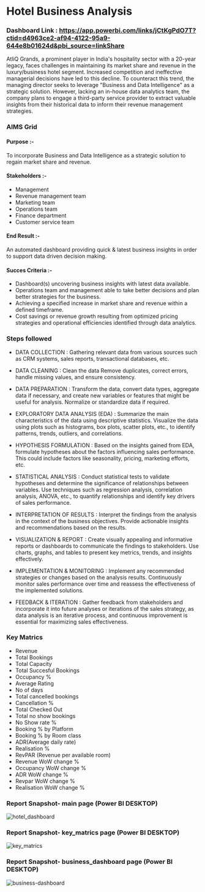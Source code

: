 # Hotel Business Analysis

### Dashboard Link : https://app.powerbi.com/links/jCtKgPdO7T?ctid=d4963ce2-af94-4122-95a9-644e8b01624d&pbi_source=linkShare

AtliQ Grands, a prominent player in India's hospitality sector with a 20-year legacy, faces challenges in maintaining its market share and revenue in the luxury/business hotel segment.
Increased competition and ineffective managerial decisions have led to this decline. To counteract this trend, the managing director seeks to leverage "Business and Data Intelligence" as a strategic solution. However, lacking an in-house data analytics team, the company plans to engage a third-party service provider to extract valuable insights from their historical data to inform their revenue management strategies.

### AIMS Grid 

#### Purpose :- 
To incorporate Business and Data Intelligence as a strategic solution to regain market share and revenue.

#### Stakeholders :-
- Management
- Revenue management team
- Marketing team
- Operations team
- Finance department
- Customer service team

#### End Result :-
An automated dashboard providing quick & latest business insights in order to support data driven decision making.

#### Succes Criteria :-
- Dashboard(s) uncovering business insights with latest data available.
- Operations team and management able to take better decisions and plan better strategies for the business.
- Achieving a specified increase in market share and revenue within a defined timeframe.
- Cost savings or revenue growth resulting from optimized pricing strategies and operational efficiencies identified through data analytics.


### Steps followed 

- DATA COLLECTION : Gathering relevant data from various sources such as CRM systems, sales reports, transactional databases, etc.

- DATA CLEANING : Clean the data Remove duplicates, correct errors, handle missing values, and ensure consistency.

- DATA PREPARATION : Transform the data, convert data types, aggregate data if necessary, and create new variables or features that might be useful for analysis. Normalize or standardize data if required.

- EXPLORATORY DATA ANALYSIS (EDA) : Summarize the main characteristics of the data using descriptive statistics. Visualize the data using plots such as histograms, box plots, scatter plots, etc., to identify patterns, trends, outliers, and correlations.

- HYPOTHESIS FORMULATION :  Based on the insights gained from EDA, formulate hypotheses about the factors influencing sales performance. This could include factors like seasonality, pricing, marketing efforts, etc.

- STATISTICAL ANALYSIS : Conduct statistical tests to validate hypotheses and determine the significance of relationships between variables. Use techniques such as regression analysis, correlation analysis, ANOVA, etc., to quantify relationships and identify key drivers of sales performance.

- INTERPRETATION OF RESULTS :  Interpret the findings from the analysis in the context of the business objectives. Provide actionable insights and recommendations based on the results. 

- VISUALIZATION & REPORT : Create visually appealing and informative reports or dashboards to communicate the findings to stakeholders. Use charts, graphs, and tables to present key metrics, trends, and insights effectively.

- IMPLEMENTATION & MONITORING : Implement any recommended strategies or changes based on the analysis results. Continuously monitor sales performance over time and reassess the effectiveness of the implemented solutions.

- FEEDBACK & ITERATION : Gather feedback from stakeholders and incorporate it into future analyses or iterations of the sales strategy, as data analysis is an iterative process, and continuous improvement is essential for maximizing sales effectiveness.


### Key Matrics 

- Revenue
- Total Bookings
- Total Capacity
- Total Succesful Bookings
- Occupancy %
- Average Rating
- No of days
- Total cancelled bookings
- Cancellation %
- Total Checked Out
- Total no show bookings
- No Show rate %
- Booking % by Platform
- Booking % by Room class
- ADR(Average daily rate) 
- Realisation %
- RevPAR (Revenue per available room)
- Revenue WoW change %
- Occupancy WoW change %
- ADR WoW change %
- Revpar WoW change %
- Realisation WoW change %

 
 ### Report Snapshot- main page (Power BI DESKTOP)

![hotel_dashboard](https://github.com/harshitsah123/hotel_business_analysis/assets/76686265/5ecce3cb-ca49-41ab-aa90-80d23f75c83a)

 ### Report Snapshot- key_matrics page (Power BI DESKTOP)

![key_matrics](https://github.com/harshitsah123/hotel_business_analysis/assets/76686265/5e9bea09-a870-406e-b2f5-012f0056bde7)

### Report Snapshot- business_dashboard page (Power BI DESKTOP)

![business-dashboard](https://github.com/harshitsah123/hotel_business_analysis/assets/76686265/012441f6-5240-483f-ac34-8ff32db55510)
